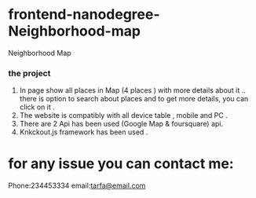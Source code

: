 # frontend-nanodegree-Neighborhood-map

Neighborhood Map

### the project
1. In page show all places in Map (4 places ) with more details about it ..
there is option to search about places and to get more details, you can click on it
.
2. The website is compatibly with all device table , mobile and PC .
3. There are 2 Api has been used (Google Map & foursquare) api.
4. Knkckout.js  framework has been used .

# for any issue you can contact me:
Phone:234453334
email:tarfa@email.com
